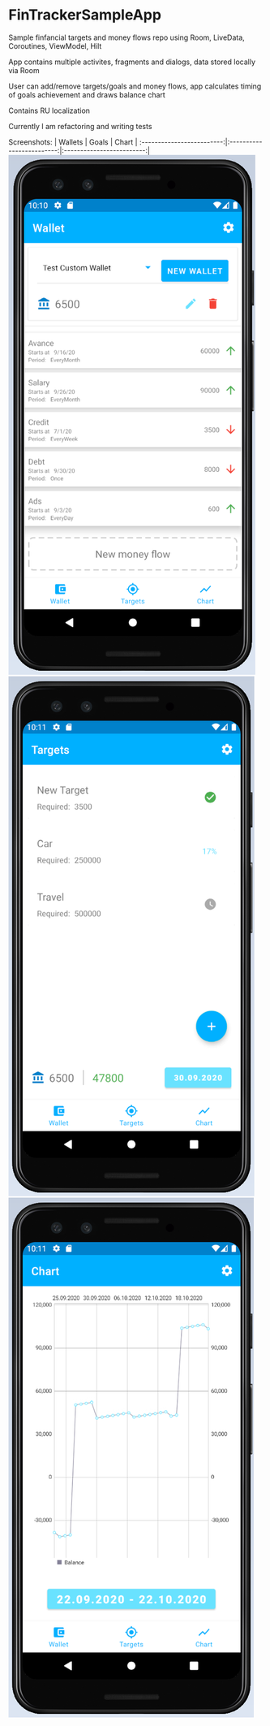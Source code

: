 # FinTrackerSampleApp
Sample finfancial targets and money flows repo using Room, LiveData, Coroutines, ViewModel, Hilt

App contains multiple activites, fragments and dialogs, data stored locally via Room

User can add/remove targets/goals and money flows, app calculates timing of goals achievement and draws balance chart

Contains RU localization

Currently I am refactoring and writing tests

Screenshots:
| Wallets | Goals | Chart |
:-------------------------:|:-------------------------:|:-------------------------:|
![](readme_assets/screenshot-1.png)
![](readme_assets/screenshot-2.png)
![](readme_assets/screenshot-3.png)
